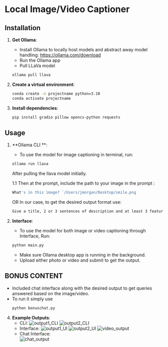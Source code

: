 # Local Image/Video Captioner



## Installation
1. **Get Ollama**:
    - Install Ollama to locally host models and abstract away model handling: https://ollama.com/download
    - Run the Ollama app
    - Pull LLaVa model
    ```bash
    ollama pull llava
    ```

2. **Create a virtual environment**:
    ```bash
    conda create -n projectname python=3.10
    conda activate projectname  
    ```

3. **Install dependencies**:
    ```bash
    pip install gradio pillow opencv-python requests
    ```

    
## Usage
1. **Ollama CLI **:
    - To use the model for image captioning in terminal, run:
    ```bash
    ollama run llava
    ```
   After pulling the llava model initially.
   
    1.1 Then at the prompt, include the path to your image in the prompt :
   
   ```bash
   What's in this image? `/Users/jmorgan/Desktop/smile.png
   ```
   
    OR
    In our case, to get the desired output format use:
   
    ```bash
    Give a title, 2 or 3 sentences of description and at least 3 features to at most 5 features for this image `image_path`
    ```

3. **Interface**:
    - To use the model for both image or video captioning through Interface, Run:
    ```bash
    python main.py
    ```
    - Make sure Ollama desktop app is running in the background. 
    - Upload either photo or video and submit to get the output.
  
## BONUS CONTENT
- Included chat interface along with the desired output to get queries answered based on the image/video.
- To run it simply use
  ```bash
  python bonuschat.py
  ```



4. **Example Outputs**:
   - CLI:
     ![output1_CLI](https://github.com/user-attachments/assets/882577f1-64ba-4e55-a20c-56c8974abb1c)
     ![output2_CLI](https://github.com/user-attachments/assets/497286de-68b7-4d29-81b1-7ea9e2a72b88)
   - Interface:
     ![output1_UI](https://github.com/user-attachments/assets/80f3c844-cacb-418d-8bef-05184a24bf87)
     ![output2_UI](https://github.com/user-attachments/assets/74b93373-bac1-4d35-b207-289a72f110d1)
     ![video_output](https://github.com/user-attachments/assets/71cb6a6a-8cc1-4f1c-8548-98db70f7c51b)
   - Chat Interface:    
     ![chat_output](https://github.com/user-attachments/assets/6f5a5375-7f1e-4801-b4e2-bbd245667dd1)

